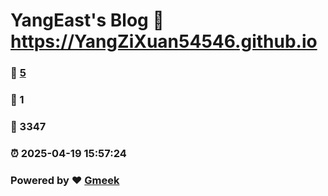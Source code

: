 # YangEast's Blog :link: https://YangZiXuan54546.github.io 
### :page_facing_up: [5](https://YangZiXuan54546.github.io/tag.html) 
### :speech_balloon: 1 
### :hibiscus: 3347 
### :alarm_clock: 2025-04-19 15:57:24 
### Powered by :heart: [Gmeek](https://github.com/Meekdai/Gmeek)
